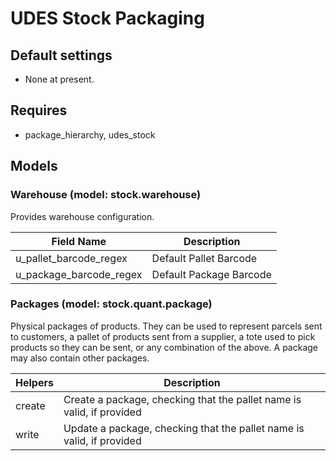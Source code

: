 # UDES Stock Packaging

## Default settings

- None at present.

## Requires
- package_hierarchy, udes_stock

## Models

### Warehouse (model: stock.warehouse)

Provides warehouse configuration.

| Field Name | Description |
| ---------- | ----------- |
| u_pallet_barcode_regex | Default Pallet Barcode |
| u_package_barcode_regex | Default Package Barcode |

### Packages (model: stock.quant.package)

Physical packages of products. They can be used to represent parcels sent to customers, a pallet of products sent from a supplier, a tote used to pick products so they can be sent, or any combination of the above.  A package may also contain other packages.

| Helpers | Description |
| ------- | ----------- |
| create | Create a package, checking that the pallet name is valid, if provided |
| write | Update a package, checking that the pallet name is valid, if provided
